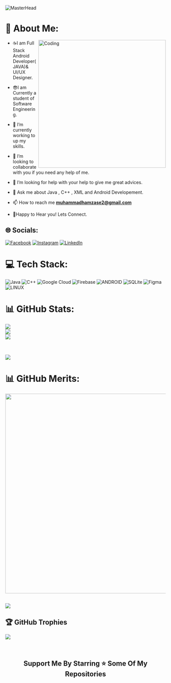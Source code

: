 ![MasterHead](https://storage.googleapis.com/gweb-uniblog-publish-prod/original_images/18716_Blog_Post_Animation_RT_01.gif)

# 💫 About Me:
<img align="right" alt="Coding" width="400" src="https://user-images.githubusercontent.com/37581959/141803278-86a2df71-ab7c-42b9-9e40-3c9f12172c38.gif">

- ☕I am Full Stack Android Developer(JAVA)& UI/UX Designer.

- 😎I am Currently a student of Software Engineering.

- 🔭 I’m currently working to up my skills.

- 👯 I’m looking to collaborate with you if you need any help of me.

- 🤝 I’m looking for help with your help to give me great advices.

- 💬 Ask me about Java , C++ , XML and Android Developement.

- 📫 How to reach me **muhammadhamzase2@gmail.com**

- 🥰Happy to Hear you! Lets Connect.





## 🌐 Socials:
[![Facebook](https://img.shields.io/badge/Facebook-%231877F2.svg?logo=Facebook&logoColor=white)](https://facebook.com/https://www.facebook.com/hamzajatt.jatt.37/) [![Instagram](https://img.shields.io/badge/Instagram-%23E4405F.svg?logo=Instagram&logoColor=white)](https://instagram.com/https://www.instagram.com/hamzajatt610/) [![LinkedIn](https://img.shields.io/badge/LinkedIn-%230077B5.svg?logo=linkedin&logoColor=white)](https://linkedin.com/in/www.linkedin.com/in/its-hamza) 

# 💻 Tech Stack:
![Java](https://img.shields.io/badge/java-%23ED8B00.svg?style=for-the-badge&logo=java&logoColor=white) ![C++](https://img.shields.io/badge/c++-%2300599C.svg?style=for-the-badge&logo=c%2B%2B&logoColor=white) ![Google Cloud](https://img.shields.io/badge/Google%20Cloud-%234285F4.svg?style=for-the-badge&logo=google-cloud&logoColor=white) ![Firebase](https://img.shields.io/badge/firebase-%23039BE5.svg?style=for-the-badge&logo=firebase) ![ANDROID](https://img.shields.io/badge/android-%2320232a.svg?style=for-the-badge&logo=android&logoColor=%a4c639) ![SQLite](https://img.shields.io/badge/sqlite-%2307405e.svg?style=for-the-badge&logo=sqlite&logoColor=white) 	![Figma](https://img.shields.io/badge/figma-%23F24E1E.svg?style=for-the-badge&logo=figma&logoColor=white) ![LINUX](https://img.shields.io/badge/Linux-FCC624?style=for-the-badge&logo=linux&logoColor=black)

# 📊 GitHub Stats:
![](https://github-readme-stats.vercel.app/api?username=Anji515&theme=react&hide_border=false&include_all_commits=false&count_private=true)<br/>
![](https://github-readme-streak-stats.herokuapp.com/?user=HamzaSE007&theme=react&hide_border=false)<br/>
![](https://github-readme-stats.vercel.app/api/top-langs/?username=HamzaSE007&theme=react&hide_border=false&include_all_commits=true&count_private=true&layout=compact)

<br/>
<br/>

<img src="https://raw.githubusercontent.com/andreasbm/readme/master/assets/lines/colored.png">

# 📊 GitHub Merits:
<p>
  <img width="625em" src="https://github-profile-summary-cards.vercel.app/api/cards/profile-details?username=HamzaSE007&count_private=true&include_all_commits=true&theme=react" />
</p>
<br/>
<img src="https://raw.githubusercontent.com/andreasbm/readme/master/assets/lines/colored.png">

## 🏆 GitHub Trophies
![](https://github-profile-trophy.vercel.app/?username=HamzaSE007&theme=darkhub&no-frame=false&no-bg=false&margin-w=4)

<br/>

<h2 align='center'>Support Me By Starring ⭐ Some Of My Repositories</h2>
<br>
<br>

